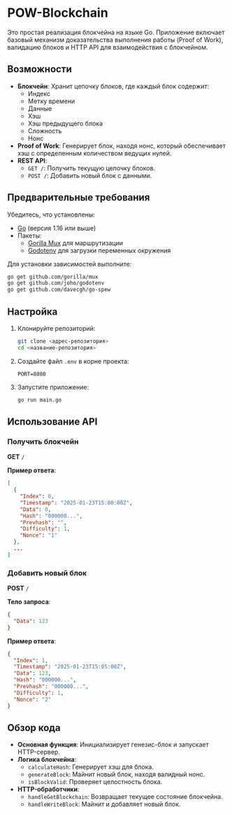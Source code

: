 # POW-Blockchain

Это простая реализация блокчейна на языке Go. Приложение включает базовый механизм доказательства выполнения работы (Proof of Work), валидацию блоков и HTTP API для взаимодействия с блокчейном.

## Возможности

- **Блокчейн**: Хранит цепочку блоков, где каждый блок содержит:
  - Индекс
  - Метку времени
  - Данные
  - Хэш
  - Хэш предыдущего блока
  - Сложность
  - Нонс
- **Proof of Work**: Генерирует блок, находя нонс, который обеспечивает хэш с определенным количеством ведущих нулей.
- **REST API**:
  - `GET /`: Получить текущую цепочку блоков.
  - `POST /`: Добавить новый блок с данными.

## Предварительные требования

Убедитесь, что установлены:

- [Go](https://go.dev/) (версия 1.16 или выше)
- Пакеты:
  - [Gorilla Mux](https://github.com/gorilla/mux) для маршрутизации
  - [Godotenv](https://github.com/joho/godotenv) для загрузки переменных окружения

Для установки зависимостей выполните:

```bash
go get github.com/gorilla/mux
go get github.com/joho/godotenv
go get github.com/davecgh/go-spew
```

## Настройка

1. Клонируйте репозиторий:
   ```bash
   git clone <адрес-репозитория>
   cd <название-репозитория>
   ```

2. Создайте файл `.env` в корне проекта:
   ```dotenv
   PORT=8080
   ```

3. Запустите приложение:
   ```bash
   go run main.go
   ```

## Использование API

### Получить блокчейн

**GET** `/`

**Пример ответа**:
```json
[
  {
    "Index": 0,
    "Timestamp": "2025-01-23T15:00:00Z",
    "Data": 0,
    "Hash": "000000...",
    "Prevhash": "",
    "Difficulty": 1,
    "Nonce": "1"
  },
  ...
]
```

### Добавить новый блок

**POST** `/`

**Тело запроса**:
```json
{
  "Data": 123
}
```

**Пример ответа**:
```json
{
  "Index": 1,
  "Timestamp": "2025-01-23T15:05:00Z",
  "Data": 123,
  "Hash": "000000...",
  "Prevhash": "000000...",
  "Difficulty": 1,
  "Nonce": "2"
}
```

## Обзор кода

- **Основная функция**: Инициализирует генезис-блок и запускает HTTP-сервер.
- **Логика блокчейна**:
    - `calculateHash`: Генерирует хэш для блока.
    - `generateBlock`: Майнит новый блок, находя валидный нонс.
    - `isBlockValid`: Проверяет целостность блока.
- **HTTP-обработчики**:
    - `handleGetBlockchain`: Возвращает текущее состояние блокчейна.
    - `handleWriteBlock`: Майнит и добавляет новый блок.

